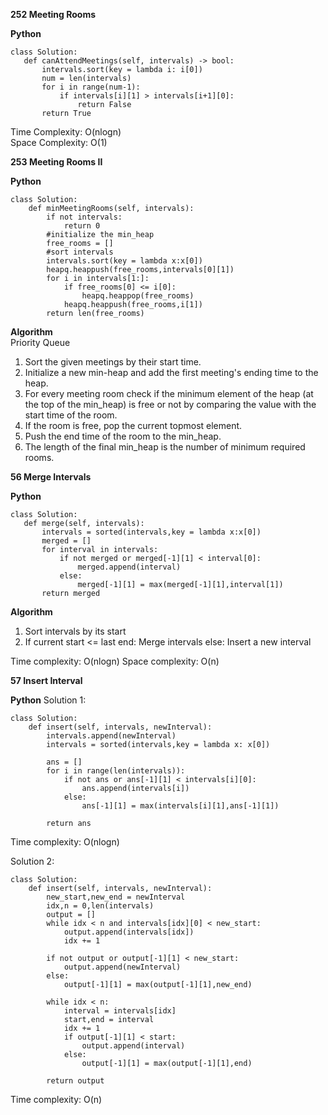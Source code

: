 **252 Meeting Rooms**

**Python**
 ```
 class Solution:
    def canAttendMeetings(self, intervals) -> bool:
        intervals.sort(key = lambda i: i[0])
        num = len(intervals)  
        for i in range(num-1):
            if intervals[i][1] > intervals[i+1][0]:
                return False
        return True
 ```
 Time Complexity: O(nlogn)  
 Space Complexity: O(1)


 **253 Meeting Rooms II**

 **Python**
 ```
 class Solution:
     def minMeetingRooms(self, intervals):
         if not intervals:
             return 0
         #initialize the min_heap
         free_rooms = []
         #sort intervals
         intervals.sort(key = lambda x:x[0])
         heapq.heappush(free_rooms,intervals[0][1])
         for i in intervals[1:]:
             if free_rooms[0] <= i[0]:
                 heapq.heappop(free_rooms)
             heapq.heappush(free_rooms,i[1])
         return len(free_rooms)
```

 **Algorithm**  
 Priority Queue
 1. Sort the given meetings by their start time.  
 2. Initialize a new min-heap and add the first meeting's ending time to the heap.  
 3. For every meeting room check if the minimum element of the heap (at the top of the min_heap) is free or not by comparing the value with the start time of the room.  
 4. If the room is free, pop the current topmost element.
 5. Push the end time of the room to the min_heap.
 6. The length of the final min_heap is the number of minimum required rooms.

 **56 Merge Intervals**

 **Python**
 ```
 class Solution:
    def merge(self, intervals):
        intervals = sorted(intervals,key = lambda x:x[0])
        merged = []
        for interval in intervals:
            if not merged or merged[-1][1] < interval[0]:
                merged.append(interval)
            else:
                merged[-1][1] = max(merged[-1][1],interval[1])
        return merged
 ```

**Algorithm**
1. Sort intervals by its start
2. If current start <= last end:
       Merge intervals
   else:
       Insert a new interval

Time complexity: O(nlogn)
Space complexity: O(n)


**57 Insert Interval**

**Python**
Solution 1:
```
class Solution:
    def insert(self, intervals, newInterval):
        intervals.append(newInterval)
        intervals = sorted(intervals,key = lambda x: x[0])
        
        ans = []
        for i in range(len(intervals)):
            if not ans or ans[-1][1] < intervals[i][0]:
                ans.append(intervals[i])
            else:
                ans[-1][1] = max(intervals[i][1],ans[-1][1])

        return ans
```
Time complexity: O(nlogn)

Solution 2:
```
class Solution:
    def insert(self, intervals, newInterval):
        new_start,new_end = newInterval
        idx,n = 0,len(intervals)
        output = []
        while idx < n and intervals[idx][0] < new_start:
            output.append(intervals[idx])
            idx += 1

        if not output or output[-1][1] < new_start:
            output.append(newInterval)
        else:
            output[-1][1] = max(output[-1][1],new_end)

        while idx < n:
            interval = intervals[idx]
            start,end = interval
            idx += 1
            if output[-1][1] < start:
                output.append(interval)
            else:
                output[-1][1] = max(output[-1][1],end)

        return output
```
Time complexity: O(n)
